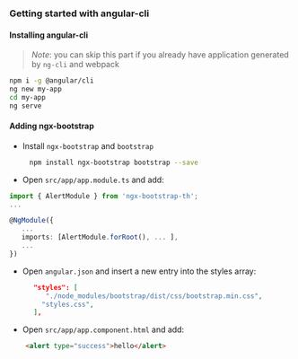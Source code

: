### Getting started with angular-cli

#### Installing angular-cli

> _Note_: you can skip this part if you already have application generated by `ng-cli` and webpack

```bash
npm i -g @angular/cli
ng new my-app
cd my-app
ng serve
```

#### Adding ngx-bootstrap

-   Install `ngx-bootstrap` and `bootstrap`

 ```bash
      npm install ngx-bootstrap bootstrap --save
 ```

-   Open `src/app/app.module.ts` and add:

```typescript
import { AlertModule } from 'ngx-bootstrap-th';
...

@NgModule({
   ...
   imports: [AlertModule.forRoot(), ... ],
   ...
})
```

-   Open `angular.json` and insert a new entry into the styles array:

```json
      "styles": [
         "./node_modules/bootstrap/dist/css/bootstrap.min.css",
        "styles.css",
      ],
```

-   Open `src/app/app.component.html` and add:

```html
    <alert type="success">hello</alert>
```
